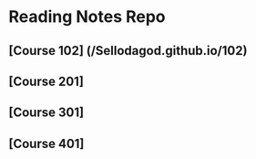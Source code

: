 # Reading Notes Repo

## [Course 102] (/Sellodagod.github.io/102)

## [Course 201]

## [Course 301]

## [Course 401]

